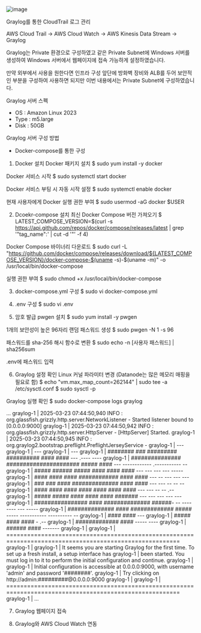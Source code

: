 ![image](https://github.com/user-attachments/assets/9dadd1c2-a1bf-4cb0-9dc1-f66fb5e6a2ec)

Graylog를 통한 CloudTrail 로그 관리

AWS Cloud Trail → AWS Cloud Watch → AWS Kinesis Data Stream → Graylog

Graylog는 Private 환경으로 구성하였고 같은 Private Subnet에 Windows 서버를 생성하여 Windows 서버에서 웹페이지에 접속 가능하게 설정하였습니다.

만약 외부에서 사용을 원한다면 인프라 구성 앞단에 방화벽 장비와 ALB를 두어 보안적인 부분을 구성하여 사용하면 되지만 이번 내용에서는 Private Subnet에 구성하였습니다.

Graylog 서버 스펙
- OS : Amazon Linux 2023
- Type : m5.large
- Disk : 50GB
  
Graylog 서버 구성 방법
- Docker-compose를 통한 구성


1. Docker 설치
Docker 패키지 설치
$ sudo yum install -y docker

Docker 서비스 시작
$ sudo systemctl start docker

Docker 서비스 부팅 시 자동 시작 설정
$ sudo systemctl enable docker

현재 사용자에게 Docker 실행 권한 부여
$ sudo usermod -aG docker $USER


2. Dcoekr-compose 설치
최신 Docker Compose 버전 가져오기
$ LATEST_COMPOSE_VERSION=$(curl -s https://api.github.com/repos/docker/compose/releases/latest | grep '"tag_name":' | cut -d '"' -f 4)

Docker Compose 바이너리 다운로드
$ sudo curl -L "https://github.com/docker/compose/releases/download/${LATEST_COMPOSE_VERSION}/docker-compose-$(uname -s)-$(uname -m)" -o /usr/local/bin/docker-compose

실행 권한 부여
$ sudo chmod +x /usr/local/bin/docker-compose

3. docker-compose.yml 구성
$ sudo vi docker-compose.yml

4. .env 구성
$ sudo vi .env

5. 암호 발급
pwgen 설치
$ sudo yum install -y pwgen

1개의 보안성이 높은 96자리 랜덤 패스워드 생성
$ sudo pwgen -N 1 -s 96

패스워드를 sha-256 해시 함수로 변환
$ sudo echo -n [사용자 패스워드] | sha256sum

.env에 패스워드 입력

6. Graylog 설정 확인
Linux 커널 파라미터 변경 (Datanode는 많은 메모리 매핑을 필요로 함)
$ echo "vm.max_map_count=262144" | sudo tee -a /etc/sysctl.conf
$ sudo sysctl -p

Graylog 실행 확인
$ sudo docker-compose logs graylog

...
graylog-1  | 2025-03-23 07:44:50,940 INFO : org.glassfish.grizzly.http.server.NetworkListener - Started listener bound to [0.0.0.0:9000]
graylog-1  | 2025-03-23 07:44:50,942 INFO : org.glassfish.grizzly.http.server.HttpServer - [HttpServer] Started.
graylog-1  | 2025-03-23 07:44:50,945 INFO : org.graylog2.bootstrap.preflight.PreflightJerseyService - 
graylog-1  |                                                              ---
graylog-1  |                                                              ---
graylog-1  |                                                              ---
graylog-1  |     ########  ###   ######### ##########   ####         #### ---         .----               ----
graylog-1  |   ###############   ###################### #####       ####  ---      ------------       .----------- --
graylog-1  |  #####     ######   #####              #### ####      ####   ---     ---        ---     ---        -----
graylog-1  | ####         ####   ####       ############  ####     ####   ---    --           ---   ---           ---
graylog-1  | ###           ###   ####     ##############   ####   ####    ---   ---            --   --             --
graylog-1  | ####         ####   ####    ####       ####    #### ####     ---   ---            --   --            .--
graylog-1  | #####       #####   ####    ####       ####     #######      ---    ---          ---   ---           ---
graylog-1  |  ################   ####     ##############     ######-       --     ----      ----      ---       -----
graylog-1  |    ##############   ####      #############      #####        -----   -----------         ----------  --
graylog-1  |              ####                                ####                                                ---
graylog-1  | #####       ####                                ####                                     -          .--
graylog-1  |   #############                                ####                                     -----     ----
graylog-1  |      ######                                   ####                                          -------
graylog-1  | 
graylog-1  | ========================================================================================================
graylog-1  | 
graylog-1  | It seems you are starting Graylog for the first time. To set up a fresh install, a setup interface has
graylog-1  | been started. You must log in to it to perform the initial configuration and continue.
graylog-1  | 
graylog-1  | Initial configuration is accessible at 0.0.0.0:9000, with username 'admin' and password '########'.
graylog-1  | Try clicking on http://admin:#########@0.0.0.0:9000
graylog-1  | 
graylog-1  | ========================================================================================================
graylog-1  | 
...


7. Graylog 웹페이지 접속


8. Graylog와 AWS Cloud Watch 연동


